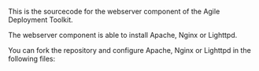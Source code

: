 This is the sourcecode for the webserver component of the Agile Deployment Toolkit. 

The webserver component is able to install Apache, Nginx or Lighttpd.

You can fork the repository and configure Apache, Nginx or Lighttpd in the following files:


